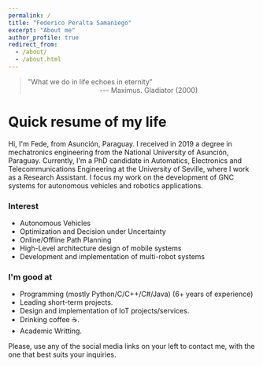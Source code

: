```yaml
---
permalink: /
title: "Federico Peralta Samaniego"
excerpt: "About me"
author_profile: true
redirect_from: 
  - /about/
  - /about.html
---
```


> "What we do in life echoes in eternity"\
> &nbsp;&nbsp;&nbsp;&nbsp;&nbsp;&nbsp;&nbsp;&nbsp;&nbsp;&nbsp;&nbsp;&nbsp;&nbsp;&nbsp;&nbsp;&nbsp;&nbsp;&nbsp;&nbsp;&nbsp;&nbsp;&nbsp;&nbsp;&nbsp;&nbsp;&nbsp;&nbsp;&nbsp;&nbsp;&nbsp;&nbsp;&nbsp;&nbsp;&nbsp;&nbsp;&nbsp; --- Maximus. Gladiator (2000)

# Quick resume of my life

Hi, I'm Fede, from Asunción, Paraguay. I received in 2019 a degree in mechatronics engineering from the National University of Asunción, Paraguay.
Currently, I'm a PhD candidate in Automatics, Electronics and Telecommunications Engineering at the University of Seville,
where I work as a Research Assistant. I focus my work on the development of GNC systems for autonomous vehicles and robotics applications.

### Interest
* Autonomous Vehicles
* Optimization and Decision under Uncertainty
* Online/Offline Path Planning
* High-Level architecture design of mobile systems
* Development and implementation of multi-robot systems


### I'm good at
* Programming (mostly Python/C/C++/C#/Java) (6+ years of experience)
* Leading short-term projects.
* Design and implementation of IoT projects/services. 
* Drinking coffee :coffee:.
* Academic Writting.

Please, use any of the social media links on your left to contact me, with the one that best suits your inquiries.
